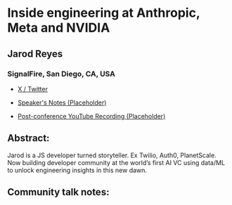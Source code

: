 # Inside engineering at Anthropic, Meta and NVIDIA 

## Jarod Reyes
### SignalFire, San Diego, CA, USA 
- [X / Twitter](https://x.com/jreyesdev) 

- [Speaker's Notes (Placeholder)]()
- [Post-conference YouTube Recording (Placeholder)]()
## Abstract: 

Jarod is a JS developer turned storyteller. Ex Twilio, Auth0, PlanetScale. Now building developer community at the world’s first AI VC using data/ML to unlock engineering insights in this new dawn.
## Community talk notes: 